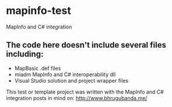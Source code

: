 # mapinfo-test
MapInfo and C# integration

## The code here doesn't include several files including:
* MapBasic .def files
* miadm MapInfo and C# interoperability dll
* Visual Studio solution and project wrapper files

This test or template project was written with the MapInfo and C# integration posts in mind on:
http://www.bhrugubanda.me/
